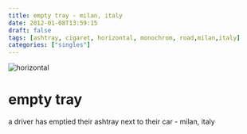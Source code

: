 ```yaml
---
title: empty tray - milan, italy
date: 2012-01-08T13:59:15
draft: false
tags: [ashtray, cigaret, horizontal, monochrom, road,milan,italy]
categories: ["singles"]
---
```

![horizontal](/p/sbr-20120108-0169.jpg)
<!--more-->
# empty tray
a driver has emptied their ashtray next to their car - milan, italy
